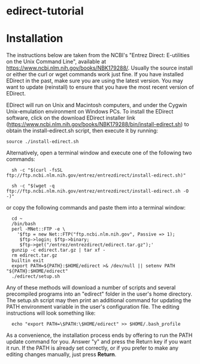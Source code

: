 # edirect-tutorial

# Installation

The instructions below are taken from the NCBI's "Entrez Direct: E-utilities on the Unix Command Line", available at https://www.ncbi.nlm.nih.gov/books/NBK179288/. Usually the source install or either the curl or wget commands work just fine. If you have installed EDirect in the past, make sure you are using the latest version. You may want to update (reinstall) to ensure that you have the most recent version of EDirect.

EDirect will run on Unix and Macintosh computers, and under the Cygwin Unix-emulation environment on Windows PCs. To install the EDirect software, click on the download EDirect installer link (https://www.ncbi.nlm.nih.gov/books/NBK179288/bin/install-edirect.sh) to obtain the install-edirect.sh script, then execute it by running:

```console
source ./install-edirect.sh
```

Alternatively, open a terminal window and execute one of the following two commands:

```console
  sh -c "$(curl -fsSL ftp://ftp.ncbi.nlm.nih.gov/entrez/entrezdirect/install-edirect.sh)"
```  
```console
  sh -c "$(wget -q ftp://ftp.ncbi.nlm.nih.gov/entrez/entrezdirect/install-edirect.sh -O -)"
```

or copy the following commands and paste them into a terminal window:

```console
  cd ~
  /bin/bash
  perl -MNet::FTP -e \
    '$ftp = new Net::FTP("ftp.ncbi.nlm.nih.gov", Passive => 1);
     $ftp->login; $ftp->binary;
     $ftp->get("/entrez/entrezdirect/edirect.tar.gz");'
  gunzip -c edirect.tar.gz | tar xf -
  rm edirect.tar.gz
  builtin exit
  export PATH=${PATH}:$HOME/edirect >& /dev/null || setenv PATH "${PATH}:$HOME/edirect"
  ./edirect/setup.sh
  ```
  
Any of these methods will download a number of scripts and several precompiled programs into an "edirect" folder in the user's home directory. The setup.sh script may then print an additional command for updating the PATH environment variable in the user's configuration file. The editing instructions will look something like:

```console  
  echo "export PATH=\$PATH:\$HOME/edirect" >> $HOME/.bash_profile
```
  
As a convenience, the installation process ends by offering to run the PATH update command for you. Answer "y" and press the Return key if you want it run. If the PATH is already set correctly, or if you prefer to make any editing changes manually, just press **Return**.
